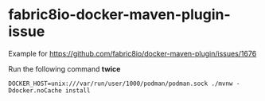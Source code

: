 # fabric8io-docker-maven-plugin-issue

Example for https://github.com/fabric8io/docker-maven-plugin/issues/1676

Run the following command **twice**

```
DOCKER_HOST=unix:///var/run/user/1000/podman/podman.sock ./mvnw -Ddocker.noCache install
```


